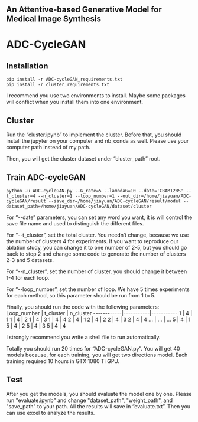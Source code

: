 ## An Attentive-based Generative Model for Medical Image Synthesis

# ADC-CycleGAN


## Installation
```
pip install -r ADC-cycleGAN_requirements.txt
pip install -r cluster_requirements.txt
```
I recommend you use two environments to install. Maybe some packages will conflict when you install them into one environment.

## Cluster 

Run the “cluster.ipynb” to implement the cluster. Before that, you should install the jupyter on 
your computer and nb_conda as well. Please use your computer path instead of my path.

Then, you will get the cluster dataset under “cluster_path” root. 

## Train ADC-cycleGAN
```
python -u ADC-cycleGAN.py --G_rate=5 --lambdaG=10 --date='CBAM12RS' --t_cluster=4 --n_cluster=1 --loop_number=1 --out_dir=/home/jiayuan/ADC-cycleGAN/result --save_dir=/home/jiayuan/ADC-cycleGAN/result/model --dataset_path=/home/jiayuan/ADC-cycleGAN/dataset/cluster
```
For “--date” parameters, you can set any word you want, it is will control the save file name and
used to distinguish the different files.

For “--t_cluster”, set the total cluster. You needn’t change, because we use the number of 
clusters 4 for experiments. If you want to reproduce our ablation study, you can change it to one 
number of 2-5, but you should go back to step 2 and change some code to generate the number 
of clusters 2-3 and 5 datasets.

For “--n_cluster”, set the number of cluster. you should change it between 1-4 for each loop.

For “--loop_number”, set the number of loop. We have 5 times experiments for each method, 
so this parameter should be run from 1 to 5. 

Finally, you should run the code with the following parameters:
Loop_number | t_cluster | n_cluster
------------|-----------|-----------
1           | 4         | 1
1           | 4         | 2
1           | 4         | 3
1           | 4         | 4
2           | 4         | 1
2           | 4         | 2
2           | 4         | 3
2           | 4         | 4 
...         | ...       | ...
5           | 4         | 1
5           | 4         | 2
5           | 4         | 3
5           | 4         | 4

I strongly recommend you write a shell file to run automatically.

Totally you should run 20 times for “ADC-cycleGAN.py”. You will get 40 models because, for 
each training, you will get two directions model. Each training required 10 hours in GTX 1080 Ti 
GPU.

## Test
After you get the models, you should evaluate the model one by one. Please run "evaluate.ipynb" and change "dataset_path", "weight_path", and "save_path" to your path. All 
the results will save in “evaluate.txt”. Then you can use excel to analyze the results. 
